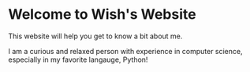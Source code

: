# Welcome to Wish's Website

This website will help  you get to know a bit about me.

I am a curious and relaxed person with experience in computer science, especially in my favorite langauge, Python!

